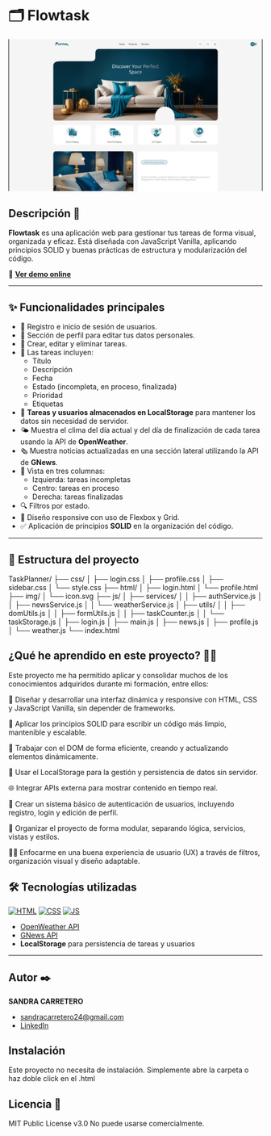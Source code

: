 # 🗂️ Flowtask
![Imagen del proyecto](https://github.com/SandraCarretero/ejercicio-final-maquetacion/blob/main/img/readme/furnih_landing.png)

## Descripción 📑

**Flowtask** es una aplicación web para gestionar tus tareas de forma visual, organizada y eficaz. Está diseñada con JavaScript Vanilla, aplicando principios SOLID y buenas prácticas de estructura y modularización del código.

🔗 **[Ver demo online](https://sandracarretero.github.io/TaskPlanner/html/login.html)**

---

## ✨ Funcionalidades principales

- 🔐 Registro e inicio de sesión de usuarios.
- 👤 Sección de perfil para editar tus datos personales.
- 📝 Crear, editar y eliminar tareas.
- 📅 Las tareas incluyen:
  - Título
  - Descripción
  - Fecha
  - Estado (incompleta, en proceso, finalizada)
  - Prioridad
  - Etiquetas
- 💾 **Tareas y usuarios almacenados en LocalStorage** para mantener los datos sin necesidad de servidor.
- 🌤️ Muestra el clima del día actual y del día de finalización de cada tarea usando la API de **OpenWeather**.
- 🗞️ Muestra noticias actualizadas en una sección lateral utilizando la API de **GNews**.
- 🧠 Vista en tres columnas:
  - Izquierda: tareas incompletas
  - Centro: tareas en proceso
  - Derecha: tareas finalizadas
- 🔍 Filtros por estado.
- 📱 Diseño responsive con uso de Flexbox y Grid.
- ✅ Aplicación de principios **SOLID** en la organización del código.

---

## 📁 Estructura del proyecto

TaskPlanner/
├── css/
│   ├── login.css
│   ├── profile.css
│   ├── sidebar.css
│   └── style.css
├── html/
│   ├── login.html
│   └── profile.html
├── img/
│   └── icon.svg
├── js/
│   ├── services/
│   │   ├── authService.js
│   │   ├── newsService.js
│   │   └── weatherService.js
│   ├── utils/
│   │   ├── domUtils.js
│   │   ├── formUtils.js
│   │   ├── taskCounter.js
│   │   └── taskStorage.js
│   ├── login.js
│   ├── main.js
│   ├── news.js
│   ├── profile.js
│   └── weather.js
└── index.html

## ¿Qué he aprendido en este proyecto? 🙇🏻

Este proyecto me ha permitido aplicar y consolidar muchos de los conocimientos adquiridos durante mi formación, entre ellos:

🧱 Diseñar y desarrollar una interfaz dinámica y responsive con HTML, CSS y JavaScript Vanilla, sin depender de frameworks.

🧠 Aplicar los principios SOLID para escribir un código más limpio, mantenible y escalable.

🧩 Trabajar con el DOM de forma eficiente, creando y actualizando elementos dinámicamente.

💾 Usar el LocalStorage para la gestión y persistencia de datos sin servidor.

🌐 Integrar APIs externa para mostrar contenido en tiempo real.

🔐 Crear un sistema básico de autenticación de usuarios, incluyendo registro, login y edición de perfil.

📂 Organizar el proyecto de forma modular, separando lógica, servicios, vistas y estilos.

🧑‍💻 Enfocarme en una buena experiencia de usuario (UX) a través de filtros, organización visual y diseño adaptable.

## 🛠️ Tecnologías utilizadas

[![HTML](https://img.shields.io/badge/HTML5-E34F26?style=for-the-badge&logo=html5&logoColor=white)](https://es.wikipedia.org/wiki/HTML5)
[![CSS](https://img.shields.io/badge/CSS3-1572B6?style=for-the-badge&logo=css3&logoColor=white)](https://es.wikipedia.org/wiki/CSS)
[![JS](https://shields.io/badge/JavaScript-F7DF1E?logo=JavaScript&logoColor=000&style=flat-square)](https://es.wikipedia.org/wiki/JavaScript)


- [OpenWeather API](https://openweathermap.org/)
- [GNews API](https://gnews.io/)
- **LocalStorage** para persistencia de tareas y usuarios

---

## Autor ✒️

**SANDRA CARRETERO**

- [sandracarretero24@gmail.com](sandracarretero24@gmail.com)
- [LinkedIn](https://www.linkedin.com/in/sandra-carretero-lopez/)
<!-- - [Porfolio web](https://tu-dominio.com/) -->

## Instalación

Este proyecto no necesita de instalación. Simplemente abre la carpeta o haz doble click en el .html

## Licencia 📄

MIT Public License v3.0
No puede usarse comercialmente.